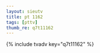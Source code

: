 ```yaml
--- 
layout: sieutv
title: pt 1162
tags: [pttv]
thumb_re: q7t11162
---
```

{% include tvadv key="q7t11162" %} 
